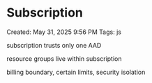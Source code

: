 # Subscription

Created: May 31, 2025 9:56 PM
Tags: js

subscription trusts only one AAD

resource groups live within subscription

billing boundary, certain limits, security isolation